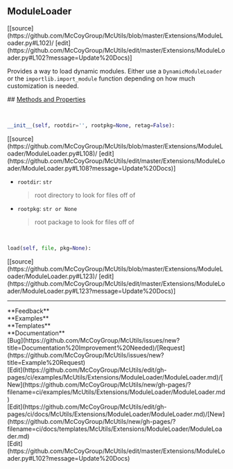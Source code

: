 ## <a id="McUtils.Extensions.ModuleLoader.ModuleLoader">ModuleLoader</a> 

<div class="docs-source-link" markdown="1">
[[source](https://github.com/McCoyGroup/McUtils/blob/master/Extensions/ModuleLoader.py#L102)/
[edit](https://github.com/McCoyGroup/McUtils/edit/master/Extensions/ModuleLoader.py#L102?message=Update%20Docs)]
</div>

Provides a way to load dynamic modules.
Either use a `DynamicModuleLoader` or the `importlib.import_module` function
depending on how much customization is needed.







<div class="collapsible-section">
 <div class="collapsible-section collapsible-section-header" markdown="1">
## <a class="collapse-link" data-toggle="collapse" href="#methods" markdown="1"> Methods and Properties</a> <a class="float-right" data-toggle="collapse" href="#methods"><i class="fa fa-chevron-down"></i></a>
 </div>
 <div class="collapsible-section collapsible-section-body collapse show" id="methods" markdown="1">
 
<a id="McUtils.Extensions.ModuleLoader.ModuleLoader.__init__" class="docs-object-method">&nbsp;</a> 
```python
__init__(self, rootdir='', rootpkg=None, retag=False): 
```
<div class="docs-source-link" markdown="1">
[[source](https://github.com/McCoyGroup/McUtils/blob/master/Extensions/ModuleLoader/ModuleLoader.py#L108)/
[edit](https://github.com/McCoyGroup/McUtils/edit/master/Extensions/ModuleLoader/ModuleLoader.py#L108?message=Update%20Docs)]
</div>

  - `rootdir`: `str`
    > root directory to look for files off of
  - `rootpkg`: `str or None`
    > root package to look for files off of


<a id="McUtils.Extensions.ModuleLoader.ModuleLoader.load" class="docs-object-method">&nbsp;</a> 
```python
load(self, file, pkg=None): 
```
<div class="docs-source-link" markdown="1">
[[source](https://github.com/McCoyGroup/McUtils/blob/master/Extensions/ModuleLoader/ModuleLoader.py#L123)/
[edit](https://github.com/McCoyGroup/McUtils/edit/master/Extensions/ModuleLoader/ModuleLoader.py#L123?message=Update%20Docs)]
</div>
 </div>
</div>












---


<div markdown="1" class="text-secondary">
<div class="container">
  <div class="row">
   <div class="col" markdown="1">
**Feedback**   
</div>
   <div class="col" markdown="1">
**Examples**   
</div>
   <div class="col" markdown="1">
**Templates**   
</div>
   <div class="col" markdown="1">
**Documentation**   
</div>
   <div class="col" markdown="1">
   
</div>
   <div class="col" markdown="1">
   
</div>
   <div class="col" markdown="1">
   
</div>
</div>
  <div class="row">
   <div class="col" markdown="1">
[Bug](https://github.com/McCoyGroup/McUtils/issues/new?title=Documentation%20Improvement%20Needed)/[Request](https://github.com/McCoyGroup/McUtils/issues/new?title=Example%20Request)   
</div>
   <div class="col" markdown="1">
[Edit](https://github.com/McCoyGroup/McUtils/edit/gh-pages/ci/examples/McUtils/Extensions/ModuleLoader/ModuleLoader.md)/[New](https://github.com/McCoyGroup/McUtils/new/gh-pages/?filename=ci/examples/McUtils/Extensions/ModuleLoader/ModuleLoader.md)   
</div>
   <div class="col" markdown="1">
[Edit](https://github.com/McCoyGroup/McUtils/edit/gh-pages/ci/docs/McUtils/Extensions/ModuleLoader/ModuleLoader.md)/[New](https://github.com/McCoyGroup/McUtils/new/gh-pages/?filename=ci/docs/templates/McUtils/Extensions/ModuleLoader/ModuleLoader.md)   
</div>
   <div class="col" markdown="1">
[Edit](https://github.com/McCoyGroup/McUtils/edit/master/Extensions/ModuleLoader.py#L102?message=Update%20Docs)   
</div>
   <div class="col" markdown="1">
   
</div>
   <div class="col" markdown="1">
   
</div>
   <div class="col" markdown="1">
   
</div>
</div>
</div>
</div>